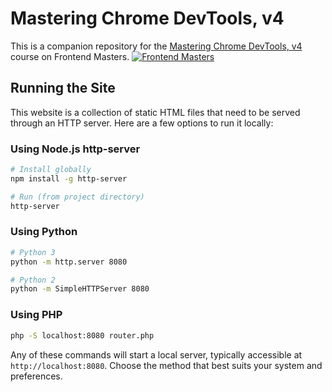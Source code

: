 # Mastering Chrome DevTools, v4
This is a companion repository for the [Mastering Chrome DevTools, v4](https://frontendmasters.com/courses/dev-tools-v4/) course on Frontend Masters.
[![Frontend Masters](https://static.frontendmasters.com/assets/brand/logos/full.png)](https://frontendmasters.com/courses/dev-tools-v4/)

## Running the Site

This website is a collection of static HTML files that need to be served through an HTTP server. Here are a few options to run it locally:

### Using Node.js http-server

```bash
# Install globally
npm install -g http-server

# Run (from project directory)
http-server
```

### Using Python

```bash
# Python 3
python -m http.server 8080

# Python 2
python -m SimpleHTTPServer 8080
```

### Using PHP

```bash
php -S localhost:8080 router.php
```

Any of these commands will start a local server, typically accessible at `http://localhost:8080`. Choose the method that best suits your system and preferences.
